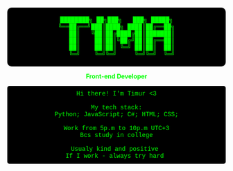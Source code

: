 <div align="center">

<!-- ASCII Art Header -->
<pre style="color: #00ff00; background-color: #000000; padding: 20px; border-radius: 10px; font-family: 'Courier New', monospace;">
████████╗ ██╗███╗   ███╗ █████╗
╚══██╔══╝███║████╗ ████║██╔══██╗
   ██║   ╚██║██╔████╔██║███████║
   ██║    ██║██║╚██╔╝██║██╔══██║
   ██║    ██║██║ ╚═╝ ██║██║  ██║
   ╚═╝    ╚═╝╚═╝     ╚═╝╚═╝  ╚═╝
</pre>

<p style="color: #00ff00; font-weight: bold;">Front-end Developer</p>

<pre style="color: #00ff00; background-color: #000000; padding: 10px; border-radius: 5px; font-family: 'Courier New', monospace;">
Hi there! I'm Timur <3
   
My tech stack:
Python; JavaScript; C#; HTML; CSS;

Work from 5p.m to 10p.m UTC+3
Bcs study in college

Usualy kind and positive 
If I work - always try hard 
</pre>

</div>
